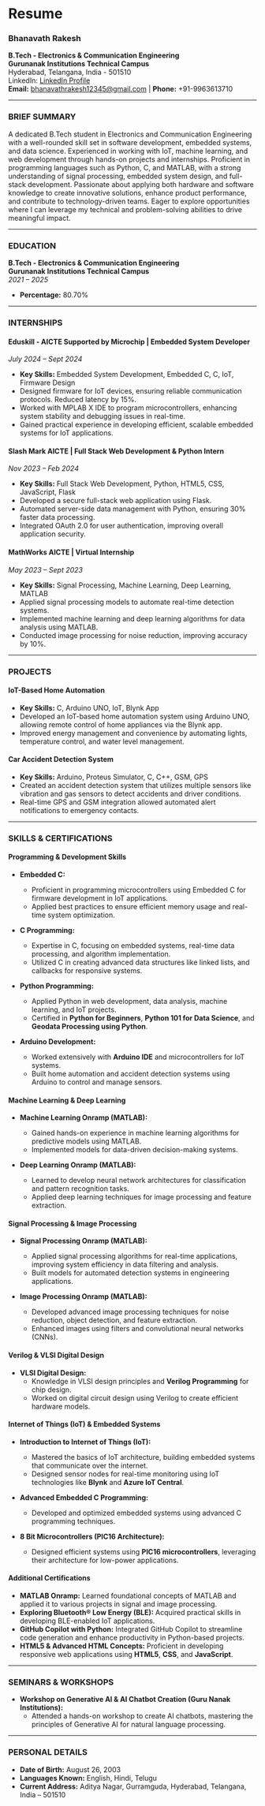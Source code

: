 # Resume

### **Bhanavath Rakesh**  
**B.Tech - Electronics & Communication Engineering**  
**Gurunanak Institutions Technical Campus**  
Hyderabad, Telangana, India - 501510  
LinkedIn: [LinkedIn Profile](https://www.linkedin.com/in/rakesh-06a157268)  
**Email:** bhanavathrakesh12345@gmail.com | **Phone:** +91-9963613710

---

### **BRIEF SUMMARY**  
A dedicated B.Tech student in Electronics and Communication Engineering with a well-rounded skill set in software development, embedded systems, and data science. Experienced in working with IoT, machine learning, and web development through hands-on projects and internships. Proficient in programming languages such as Python, C, and MATLAB, with a strong understanding of signal processing, embedded system design, and full-stack development. Passionate about applying both hardware and software knowledge to create innovative solutions, enhance product performance, and contribute to technology-driven teams. Eager to explore opportunities where I can leverage my technical and problem-solving abilities to drive meaningful impact.

---

### **EDUCATION**  
**B.Tech - Electronics & Communication Engineering**  
**Gurunanak Institutions Technical Campus**  
*2021 – 2025*  
- **Percentage:** 80.70%

---

### **INTERNSHIPS**

#### **Eduskill - AICTE Supported by Microchip | Embedded System Developer**  
*July 2024 – Sept 2024*  
- **Key Skills:** Embedded System Development, Embedded C, C, IoT, Firmware Design  
- Designed firmware for IoT devices, ensuring reliable communication protocols. Reduced latency by 15%.  
- Worked with MPLAB X IDE to program microcontrollers, enhancing system stability and debugging issues in real-time.  
- Gained practical experience in developing efficient, scalable embedded systems for IoT applications.

#### **Slash Mark AICTE | Full Stack Web Development & Python Intern**  
*Nov 2023 – Feb 2024*  
- **Key Skills:** Full Stack Web Development, Python, HTML5, CSS, JavaScript, Flask  
- Developed a secure full-stack web application using Flask.  
- Automated server-side data management with Python, ensuring 30% faster data processing.  
- Integrated OAuth 2.0 for user authentication, improving overall application security.

#### **MathWorks AICTE | Virtual Internship**  
*May 2023 – Sept 2023*  
- **Key Skills:** Signal Processing, Machine Learning, Deep Learning, MATLAB  
- Applied signal processing models to automate real-time detection systems.  
- Implemented machine learning and deep learning algorithms for data analysis using MATLAB.  
- Conducted image processing for noise reduction, improving accuracy by 10%.

---

### **PROJECTS**

#### **IoT-Based Home Automation**  
- **Key Skills:** C, Arduino UNO, IoT, Blynk App  
- Developed an IoT-based home automation system using Arduino UNO, allowing remote control of home appliances via the Blynk app.  
- Improved energy management and convenience by automating lights, temperature control, and water level management.

#### **Car Accident Detection System**  
- **Key Skills:** Arduino, Proteus Simulator, C, C++, GSM, GPS  
- Created an accident detection system that utilizes multiple sensors like vibration and gas sensors to detect accidents and driver conditions.  
- Real-time GPS and GSM integration allowed automated alert notifications to emergency contacts.

---

### **SKILLS & CERTIFICATIONS**  

#### **Programming & Development Skills**
- **Embedded C:**  
  - Proficient in programming microcontrollers using Embedded C for firmware development in IoT applications.  
  - Applied best practices to ensure efficient memory usage and real-time system optimization.
  
- **C Programming:**  
  - Expertise in C, focusing on embedded systems, real-time data processing, and algorithm implementation.  
  - Utilized C in creating advanced data structures like linked lists, and callbacks for responsive systems.

- **Python Programming:**  
  - Applied Python in web development, data analysis, machine learning, and IoT projects.  
  - Certified in **Python for Beginners**, **Python 101 for Data Science**, and **Geodata Processing using Python**.

- **Arduino Development:**  
  - Worked extensively with **Arduino IDE** and microcontrollers for IoT systems.  
  - Built home automation and accident detection systems using Arduino to control and manage sensors.

#### **Machine Learning & Deep Learning**  
- **Machine Learning Onramp (MATLAB):**  
  - Gained hands-on experience in machine learning algorithms for predictive models using MATLAB.  
  - Implemented models for data-driven decision-making systems.

- **Deep Learning Onramp (MATLAB):**  
  - Learned to develop neural network architectures for classification and pattern recognition tasks.  
  - Applied deep learning techniques for image processing and feature extraction.

#### **Signal Processing & Image Processing**  
- **Signal Processing Onramp (MATLAB):**  
  - Applied signal processing algorithms for real-time applications, improving system efficiency in data filtering and analysis.  
  - Built models for automated detection systems in engineering applications.

- **Image Processing Onramp (MATLAB):**  
  - Developed advanced image processing techniques for noise reduction, object detection, and feature extraction.  
  - Enhanced images using filters and convolutional neural networks (CNNs).

#### **Verilog & VLSI Digital Design**  
- **VLSI Digital Design:**  
  - Knowledge in VLSI design principles and **Verilog Programming** for chip design.  
  - Worked on digital circuit design using Verilog to create efficient hardware models.

#### **Internet of Things (IoT) & Embedded Systems**  
- **Introduction to Internet of Things (IoT):**  
  - Mastered the basics of IoT architecture, building embedded systems that communicate over the internet.  
  - Designed sensor nodes for real-time monitoring using IoT technologies like **Blynk** and **Azure IoT Central**.

- **Advanced Embedded C Programming:**  
  - Developed and optimized embedded systems using advanced C programming techniques.

- **8 Bit Microcontrollers (PIC16 Architecture):**  
  - Designed efficient systems using **PIC16 microcontrollers**, leveraging their architecture for low-power applications.

#### **Additional Certifications**  
- **MATLAB Onramp:** Learned foundational concepts of MATLAB and applied it to various projects in signal and image processing.  
- **Exploring Bluetooth® Low Energy (BLE):** Acquired practical skills in developing BLE-enabled IoT applications.  
- **GitHub Copilot with Python:** Integrated GitHub Copilot to streamline code generation and enhance productivity in Python-based projects.  
- **HTML5 & Advanced HTML Concepts:** Proficient in developing responsive web applications using **HTML5**, **CSS**, and **JavaScript**.

---

### **SEMINARS & WORKSHOPS**  
- **Workshop on Generative AI & AI Chatbot Creation (Guru Nanak Institutions):**  
  - Attended a hands-on workshop to create AI chatbots, mastering the principles of Generative AI for natural language processing.

---

### **PERSONAL DETAILS**  
- **Date of Birth:** August 26, 2003  
- **Languages Known:** English, Hindi, Telugu  
- **Current Address:** Aditya Nagar, Gurramguda, Hyderabad, Telangana, India – 501510
